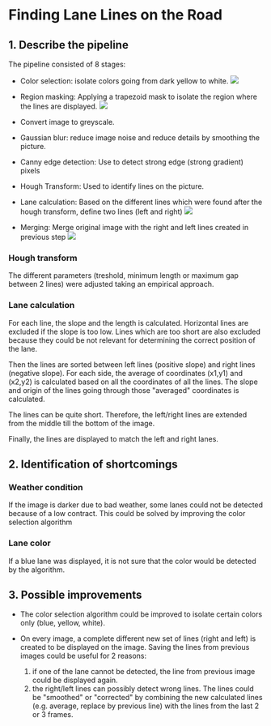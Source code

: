 
# **Finding Lane Lines on the Road** 


## 1. Describe the pipeline

The pipeline consisted of 8 stages:
* Color selection: isolate colors going from dark yellow to white.
![](https://github.com/vincentbarrault/lane_lines_project/blob/master/test_images_output/solidYellowCurve2_1.jpg?raw=true)

* Region masking: Applying a trapezoid mask to isolate the region where the lines are displayed.
![](https://github.com/vincentbarrault/lane_lines_project/blob/master/test_images_output/solidYellowCurve2_2.jpg?raw=true)
* Convert image to greyscale.
* Gaussian blur: reduce image noise and reduce details by smoothing the picture.
* Canny edge detection: Use to detect strong edge (strong gradient) pixels
* Hough Transform: Used to identify lines on the picture.
* Lane calculation: Based on the different lines which were found after the hough transform, define two lines (left and right)
![](https://github.com/vincentbarrault/lane_lines_project/blob/master/test_images_output/solidYellowCurve2_6.jpg?raw=true)

* Merging: Merge original image with the right and left lines created in previous step
![](https://github.com/vincentbarrault/lane_lines_project/blob/master/test_images_output/solidYellowCurve2.jpg?raw=true)


### Hough transform

The different parameters (treshold, minimum length or maximum gap between 2 lines) were adjusted taking an empirical approach.

### Lane calculation

For each line, the slope and the length is calculated. Horizontal lines are excluded if the slope is too low. Lines which are too short are also excluded because they could be not relevant for determining the correct position of the lane.

Then the lines are sorted between left lines (positive slope) and right lines (negative slope). For each side, the average of coordinates (x1,y1) and (x2,y2) is calculated based on all the coordinates of all the lines. The slope and origin of the lines going through those "averaged" coordinates is calculated.

The lines can be quite short. Therefore, the left/right lines are extended from the middle till the bottom of the image.

Finally, the lines are displayed to match the left and right lanes. 

## 2. Identification of shortcomings

### Weather condition
If the image is darker due to bad weather, some lanes could not be detected because of a low contract. This could be solved by improving the color selection algorithm

### Lane color
If a blue lane was displayed, it is not sure that the color would be detected by the algorithm.

## 3. Possible improvements

* The color selection algorithm could be improved to isolate certain colors only (blue, yellow, white).

* On every image, a complete different new set of lines (right and left) is created to be displayed on the image. Saving the lines from previous images could be useful for 2 reasons: 
	1) if one of the lane cannot be detected, the line from previous image could be displayed again.
	2) the right/left lines can possibly detect wrong lines. The lines could be "smoothed" or "corrected" by combining the new calculated lines (e.g. average, replace by previous line) with the lines from the last 2 or 3 frames.


